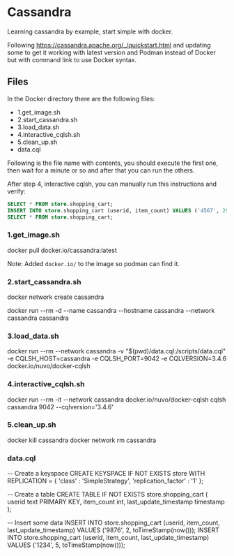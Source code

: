 # Cassandra

Learning cassandra by example, start simple with docker.

Following https://cassandra.apache.org/_/quickstart.html and updating some to get it working with latest version and Podman instead of Docker but with command link to use Docker syntax.

## Files

In the Docker directory there are the following files:

- 1.get_image.sh
- 2.start_cassandra.sh
- 3.load_data.sh
- 4.interactive_cqlsh.sh
- 5.clean_up.sh
- data.cql

Following is the file name with contents, you should execute the first one, then wait for a minute or so and after that you can run the others.

After step 4, interactive cqlsh, you can manually run this instructions and verify:

```sql
SELECT * FROM store.shopping_cart;
INSERT INTO store.shopping_cart (userid, item_count) VALUES ('4567', 20);
SELECT * FROM store.shopping_cart;
```

### 1.get_image.sh
 
docker pull docker.io/cassandra:latest

Note: Added `docker.io/` to the image so podman can find it.
 
### 2.start_cassandra.sh
 
docker network create cassandra

docker run --rm -d --name cassandra --hostname cassandra --network cassandra cassandra
 
### 3.load_data.sh
 
docker run --rm --network cassandra -v "$(pwd)/data.cql:/scripts/data.cql" -e CQLSH_HOST=cassandra -e CQLSH_PORT=9042 -e CQLVERSION=3.4.6 docker.io/nuvo/docker-cqlsh
 
### 4.interactive_cqlsh.sh
 
docker run --rm -it --network cassandra docker.io/nuvo/docker-cqlsh cqlsh cassandra 9042 --cqlversion='3.4.6'
 
### 5.clean_up.sh
 
docker kill cassandra
docker network rm cassandra
 
### data.cql
 
-- Create a keyspace
CREATE KEYSPACE IF NOT EXISTS store WITH REPLICATION = { 'class' : 'SimpleStrategy', 'replication_factor' : '1' };

-- Create a table
CREATE TABLE IF NOT EXISTS store.shopping_cart (
userid text PRIMARY KEY,
item_count int,
last_update_timestamp timestamp
);

-- Insert some data
INSERT INTO store.shopping_cart
(userid, item_count, last_update_timestamp)
VALUES ('9876', 2, toTimeStamp(now()));
INSERT INTO store.shopping_cart
(userid, item_count, last_update_timestamp)
VALUES ('1234', 5, toTimeStamp(now()));
